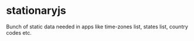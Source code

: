 # stationaryjs
Bunch of static data needed in apps like time-zones list, states list, country codes etc.
